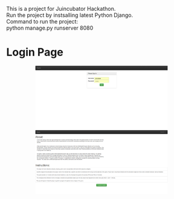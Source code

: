 This is a project for Juincubator Hackathon.<br />
Run the project by instsalling latest Python Django. <br />
Command to run the project:<br />
python manage.py runserver 8080<br />

<h1> Login Page </h1>
<p align="center">
  <img src="./screenshots/1.png" width="350"/>
  <img src="./screenshots/2.png" width="350"/>
</p>

